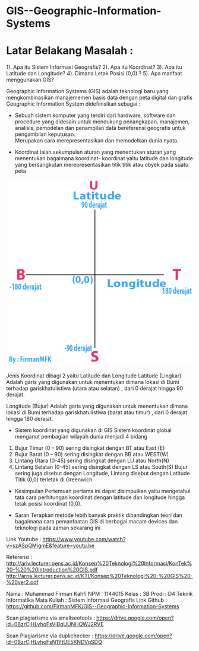 # GIS--Geographic-Information-Systems

# Latar Belakang Masalah :
1). Apa itu Sistem Informasi Geografis?
2). Apa itu Koordinat?
3). Apa itu Latitude dan Longitude?
4). Dimana Letak Posisi (0,0) ?
5). Apa manfaat menggunakan GIS?

 Geographic Information Systems (GIS) adalah teknologi baru yang mengkombinasikan manajememen basis data
 dengan peta digital dan grafis
 Geographic Information System didefinisikan sebagai :     
* Sebuah sistem komputer yang terdiri dari hardware, software dan procedure yang didesain untuk mendukung penangkapan, manajemen, analisis, pemodelan dan penampilan data bereferensi geografis untuk pengambilan keputusan.  
 Merupakan cara merepresentasikan dan memodelkan dunia nyata.

* Koordinat ialah sekumpulan aturan yang menentukan aturan yang menentukan bagaimana koordinat- koordinat yaitu latitude dan longitude yang bersangkutan merepresentasikan titik titik atau obyek pada suatu peta

<p align="center">
  <img src="../../img/gambar.png">
</p>
Jenis Koordinat dibagi 2 yaitu Latitude dan Longitude Latitude (Lingkar) Adalah garis yang digunakan untuk menentukan dimana lokasi di Bumi terhadap gariskhatulistiwa (utara atau selatan) , dari 0 derajat hingga 90 derajat.

Longitude (Bujur) Adalah garis yang digunakan untuk menentukan dimana lokasi di Bumi terhadap gariskhatulistiwa (barat atau timur) , dari 0 derajat hingga 180 derajat.

* Sistem koordinat yang digunakan di GIS
Sistem koordinat global menganut pembagian wilayah dunia menjadi 4 bidang
1. Bujur Timur (0 – 90)  sering disingkat dengan BT atau East (E)
2. Bujur Barat (0 – 90)  sering disingkat dengan BB atau WEST(W)
3.  Lintang Utara (0-45)  sering disingkat dengan LU atau North(N)
4. Lintang Selatan (0-45)  sering disingkat dengan LS atau South(S)
Bujur  sering juga disebut dengan Longitude, Lintang disebut dengan Latitude
 Titik (0,0) terletak di Greenwich

 * Kesimpulan
 Pertemuan pertama ini dapat disimpulkan yaitu mengetahui tata cara perhitungan koordinat dengan latitude dan longitude hingga letak posisi koordinat (0,0).

* Saran
Terapkan metode lebih banyak praktik dibandingkan teori dan bagaimana cara pemanfaatan GIS di berbagai macam devices dan teknologi pada zaman sekarang ini

 Link Youtube : https://www.youtube.com/watch?v=szASpQMigmE&feature=youtu.be

 Referensi : http://ariv.lecturer.pens.ac.id/Konsep%20Teknologi%20Informasi/KonTek%20-%20%20Introduction%20GIS.pdf
 http://arna.lecturer.pens.ac.id/KTI/Konsep%20Teknologi%20-%20GIS%20-%20ver2.pdf

Nama : Muhammad Firman Kahfi
NPM : 1144015
Kelas : 3B
Prodi : D4 Teknik Informatika
Mata Kuliah : Sistem Informasi Geografis
Link Github : https://github.com/FirmanMFK/GIS--Geographic-Information-Systems

 Scan plagiarisme via smallseotools : https://drive.google.com/open?id=0BzrCjHLyhoFsVjBqUUNHQWJ2RVE

 Scan Plagiarisme via duplichecker :
 https://drive.google.com/open?id=0BzrCjHLyhoFsN1YtUE5KNDVqSDQ

